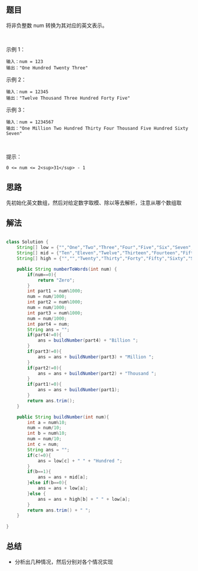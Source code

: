 

## 题目
将非负整数 num 转换为其对应的英文表示。

 

示例 1：

    输入：num = 123
    输出："One Hundred Twenty Three"
示例 2：

    输入：num = 12345
    输出："Twelve Thousand Three Hundred Forty Five"
示例 3：

    输入：num = 1234567
    输出："One Million Two Hundred Thirty Four Thousand Five Hundred Sixty Seven"
 

提示：

    0 <= num <= 2<sup>31</sup> - 1



## 思路

先初始化英文数组，然后对给定数字取模、除以等去解析，注意从哪个数组取

## 解法
```java

class Solution {
    String[] low = {"","One","Two","Three","Four","Five","Six","Seven","Eight","Nine"};
    String[] mid = {"Ten","Eleven","Twelve","Thirteen","Fourteen","Fifteen","Sixteen","Seventeen","Eighteen","Nineteen"};
    String[] high = {"","","Twenty","Thirty","Forty","Fifty","Sixty","Seventy","Eighty","Ninety"};

    public String numberToWords(int num) {
        if(num==0){
            return "Zero";
        }
        int part1 = num%1000;
        num = num/1000;
        int part2 = num%1000;
        num = num/1000;
        int part3 = num%1000;
        num = num/1000;
        int part4 = num;
        String ans = "";
        if(part4!=0){
            ans = buildNumber(part4) + "Billion ";
        }
        if(part3!=0){
            ans = ans + buildNumber(part3) + "Million ";
        }
        if(part2!=0){
            ans = ans + buildNumber(part2) + "Thousand ";
        }
        if(part1!=0){
            ans = ans + buildNumber(part1);
        }
        return ans.trim();
    }

    public String buildNumber(int num){
        int a = num%10;
        num = num/10;
        int b = num%10;
        num = num/10;
        int c = num;
        String ans = "";
        if(c!=0){
            ans = low[c] + " " + "Hundred ";
        }
        if(b==1){
            ans = ans + mid[a];
        }else if(b==0){
            ans = ans + low[a];
        }else {
            ans = ans + high[b] + " " + low[a];
        }
        return ans.trim() + " ";
    }
    
}

```

## 总结

- 分析出几种情况，然后分别对各个情况实现 
